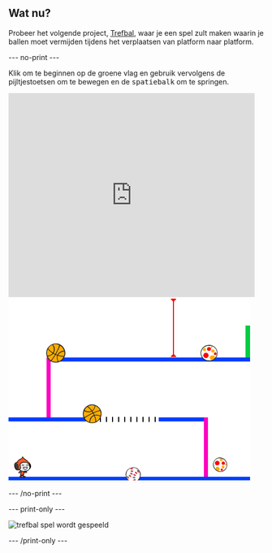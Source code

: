 ## Wat nu?

Probeer het volgende project, [Trefbal](https://projects.raspberrypi.org/en/projects/dodgeball?utm_source=pathway&utm_medium=whatnext&utm_campaign=projects), waar je een spel zult maken waarin je ballen moet vermijden tijdens het verplaatsen van platform naar platform.

\--- no-print \---

Klik om te beginnen op de groene vlag en gebruik vervolgens de pijltjestoetsen om te bewegen en de <kbd>spatiebalk</kbd> om te springen.

<div class="scratch-preview">
  <iframe allowtransparency="true" width="485" height="402" src="https://scratch.mit.edu/projects/embed/251809924/?autostart=false" frameborder="0" scrolling="no"></iframe>
  <img src="images/dodge-final.png">
</div>

\--- /no-print \---

\--- print-only \---

![trefbal spel wordt gespeeld](images/dodgeball-showcase.png)

\--- /print-only \---